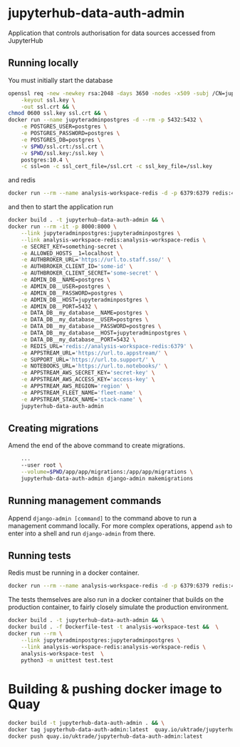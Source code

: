 # jupyterhub-data-auth-admin

Application that controls authorisation for data sources accessed from JupyterHub

## Running locally

You must initially start the database

```bash
openssl req -new -newkey rsa:2048 -days 3650 -nodes -x509 -subj /CN=jupyteradminpostgres \
    -keyout ssl.key \
    -out ssl.crt && \
chmod 0600 ssl.key ssl.crt && \
docker run --name jupyteradminpostgres -d --rm -p 5432:5432 \
    -e POSTGRES_USER=postgres \
    -e POSTGRES_PASSWORD=postgres \
    -e POSTGRES_DB=postgres \
    -v $PWD/ssl.crt:/ssl.crt \
    -v $PWD/ssl.key:/ssl.key \
    postgres:10.4 \
    -c ssl=on -c ssl_cert_file=/ssl.crt -c ssl_key_file=/ssl.key
```

and redis

```bash
docker run --rm --name analysis-workspace-redis -d -p 6379:6379 redis:4.0.10
```

and then to start the application run

```bash
docker build . -t jupyterhub-data-auth-admin && \
docker run --rm -it -p 8000:8000 \
    --link jupyteradminpostgres:jupyteradminpostgres \
    --link analysis-workspace-redis:analysis-workspace-redis \
    -e SECRET_KEY=something-secret \
    -e ALLOWED_HOSTS__1=localhost \
    -e AUTHBROKER_URL='https://url.to.staff.sso/' \
    -e AUTHBROKER_CLIENT_ID='some-id' \
    -e AUTHBROKER_CLIENT_SECRET='some-secret' \
    -e ADMIN_DB__NAME=postgres \
    -e ADMIN_DB__USER=postgres \
    -e ADMIN_DB__PASSWORD=postgres \
    -e ADMIN_DB__HOST=jupyteradminpostgres \
    -e ADMIN_DB__PORT=5432 \
    -e DATA_DB__my_database__NAME=postgres \
    -e DATA_DB__my_database__USER=postgres \
    -e DATA_DB__my_database__PASSWORD=postgres \
    -e DATA_DB__my_database__HOST=jupyteradminpostgres \
    -e DATA_DB__my_database__PORT=5432 \
    -e REDIS_URL='redis://analysis-workspace-redis:6379' \
    -e APPSTREAM_URL='https://url.to.appstream/' \
    -e SUPPORT_URL='https://url.to.support/' \
    -e NOTEBOOKS_URL='https://url.to.notebooks/' \
    -e APPSTREAM_AWS_SECRET_KEY='secret-key' \
    -e APPSTREAM_AWS_ACCESS_KEY='access-key' \
    -e APPSTREAM_AWS_REGION='region' \
    -e APPSTREAM_FLEET_NAME='fleet-name' \
    -e APPSTREAM_STACK_NAME='stack-name' \
    jupyterhub-data-auth-admin
```

## Creating migrations

Amend the end of the above command to create migrations.

```bash
    ...
    --user root \
    --volume=$PWD/app/app/migrations:/app/app/migrations \
    jupyterhub-data-auth-admin django-admin makemigrations
```

## Running management commands

Append `django-admin [command]` to the command above to run a management command locally. For more complex operations, append `ash` to enter into a shell and run `django-admin` from there.


## Running tests

Redis must be running in a docker container.

```bash
docker run --rm --name analysis-workspace-redis -d -p 6379:6379 redis:4.0.10
```

The tests themselves are also run in a docker container that builds on the production container, to fairly closely simulate the production environment.


```bash
docker build . -t jupyterhub-data-auth-admin && \
docker build . -f Dockerfile-test -t analysis-workspace-test &&  \
docker run --rm \
    --link jupyteradminpostgres:jupyteradminpostgres \
    --link analysis-workspace-redis:analysis-workspace-redis \
    analysis-workspace-test  \
    python3 -m unittest test.test
```


# Building & pushing docker image to Quay

```bash
docker build -t jupyterhub-data-auth-admin . && \
docker tag jupyterhub-data-auth-admin:latest  quay.io/uktrade/jupyterhub-data-auth-admin:latest && \
docker push quay.io/uktrade/jupyterhub-data-auth-admin:latest
```
